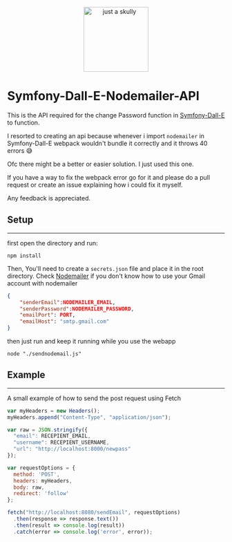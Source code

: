 <p align="center" width="100%"  >
    <img src="https://paouzswmtqahihhugxtg.supabase.co/storage/v1/object/public/symfony/ADMIN69/15-12-2022%2011:48:00.png" width="150px" alt="just a skully">
</p>

# Symfony-Dall-E-Nodemailer-API

This is the API required for the change Password function in [Symfony-Dall-E](https://github.com/arfizato/Symfony-Dall-E) to function.

I resorted to creating an api because whenever i import `nodemailer` in Symfony-Dall-E webpack wouldn't bundle it correctly and it throws 40 errors 😅

Ofc there might be a better or easier solution. I just used this one.

If you have a way to fix the webpack error go for it and please do a pull request or create an issue explaining how i could fix it myself. 

Any feedback is appreciated.

## Setup
-------------------
first open the directory and run:

```
npm install
```
Then, You'll need to create a `secrets.json` file and place it in the root directory. Check [Nodemailer](https://nodemailer.com) if you don't know how to use your Gmail account with nodemailer
```json
{
    "senderEmail":NODEMAILER_EMAIL,
    "senderPassword":NODEMAILER_PASSWORD,
    "emailPort": PORT,
    "emailHost": "smtp.gmail.com"
}
```
then just run and keep it running while you use the webapp
```shell
node "./sendnodemail.js"
```

## Example
-------------------
A small example of how to send the post request using Fetch
```js
var myHeaders = new Headers();
myHeaders.append("Content-Type", "application/json");

var raw = JSON.stringify({
  "email": RECEPIENT_EMAIL,
  "username": RECEPIENT_USERNAME,
  "url": "http://localhost:8000/newpass"
});

var requestOptions = {
  method: 'POST',
  headers: myHeaders,
  body: raw,
  redirect: 'follow'
};

fetch("http://localhost:8080/sendEmail", requestOptions)
  .then(response => response.text())
  .then(result => console.log(result))
  .catch(error => console.log('error', error));
```

